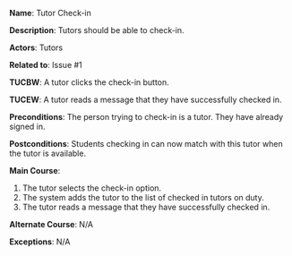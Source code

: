 **Name**: Tutor Check-in

**Description**: Tutors should be able to check-in.

**Actors**: Tutors

**Related to**: Issue #1 

**TUCBW**: A tutor clicks the check-in button.

**TUCEW**: A tutor reads a message that they have successfully checked in.

**Preconditions**: The person trying to check-in is a tutor. They have already signed in.

**Postconditions**: Students checking in can now match with this tutor when the tutor is available.

**Main Course**:

1. The tutor selects the check-in option.
2. The system adds the tutor to the list of checked in tutors on duty.
3. The tutor reads a message that they have successfully checked in.

**Alternate Course**: N/A

**Exceptions**: N/A
